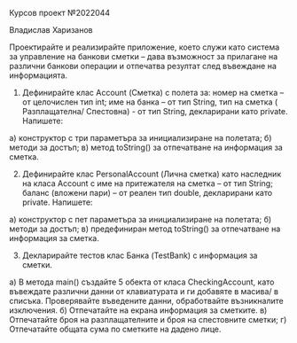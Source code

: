 Курсов проект №2022044

Владислав Харизанов

Проектирайте и реализирайте приложение, което служи като система за
управление на банкови сметки – дава възможност за прилагане на различни
банкови операции и отпечатва резултат след въвеждане на информацията.

1. Дефинирайте клас Account (Сметка) с полета за: номер на сметка – от целочислен
тип int; име на банка – от тип String, тип на сметка ( Разплащателна/ Спестовна) - от
тип String, декларирани като private. Напишете:

а) конструктор с три параметъра за инициализиране на полетата;
б) методи за достъп;
в) метод toString() за отпечатване на информация за сметка.

2. Дефинирайте клас PersonalAccount (Лична сметка) като наследник на класа
Account с име на притежателя на сметка – от тип String; баланс (вложени пари) – от
реален тип double, декларирани като private. Напишете:

а) конструктор с пет параметъра за инициализиране на полетата;
б) методи за достъп;
в) предефиниран метод toString() за отпечатване на информация за сметка.

3. Декларирайте тестов клас Банка (TestBank) с информация за сметки.
   
а) В метода main() създайте 5 обекта от класа CheckingAccount, като въвеждате
различни данни от клавиатурата и ги добавяте в масива/ в списъка. Проверявайте
въведените данни, обработвайте възникналите изключения.
б) Отпечатайте на екрана информация за сметките.
в) Отпечатайте броя на разплащателните и броя на спестовните сметки;
г) Отпечатайте общата сума по сметките на дадено лице.
